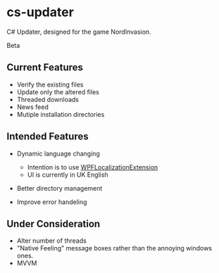 cs-updater
======
C# Updater, designed for the game NordInvasion.

Beta

Current Features
-----
* Verify the existing files
* Update only the altered files
* Threaded downloads
* News feed
* Mutiple installation directories

Intended Features
-----

* Dynamic language changing
  * Intention is to use [WPFLocalizationExtension](https://github.com/SeriousM/WPFLocalizationExtension)
  * UI is currently in UK English
* Better directory management

* Improve error handeling
  
Under Consideration
-----

* Alter number of threads
* "Native Feeling" message boxes rather than the annoying windows ones.
* MVVM
